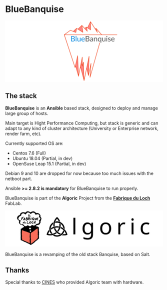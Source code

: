 # BlueBanquise
![BlueBanquise Logo](pictures/BlueBanquise_logo_large.svg)

## The stack

**BlueBanquise** is an **Ansible** based stack, designed to deploy and manage large group of hosts.

Main target is Hight Performance Computing, but stack is generic and can adapt to any kind of cluster architecture (University or Enterprise network, render farm, etc).

Currently supported OS are:

* Centos 7.6 (Full)
* Ubuntu 18.04 (Partial, in dev)
* OpenSuse Leap 15.1 (Partial, in dev)

Debian 9 and 10 are dropped for now because too much issues with the netboot part.

Ansible **>= 2.8.2 is mandatory** for BlueBanquise to run properly.

BlueBanquise is part of the **Algoric** Project from the [**Fabrique du Loch**](https://www.lafabriqueduloch.org/fr/accueil/) FabLab.

![BlueBanquise Logo](pictures/FabriqueDuLochAlgoric_logo_large.svg)

BlueBanquise is a revamping of the old stack Banquise, based on Salt.

## Thanks

Special thanks to [CINES](https://www.cines.fr/en/) who provided Algoric team with hardware.
